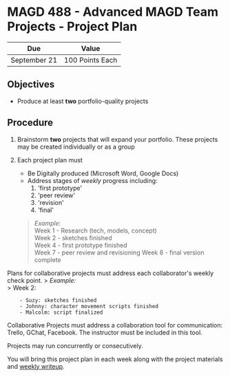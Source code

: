 # MAGD 488 - Advanced MAGD Team Projects - Project Plan

Due  | Value
------- | -------
September 21 | 100 Points Each

## Objectives
+ Produce at least **two** portfolio-quality projects

## Procedure
1. Brainstorm **two** projects that will expand your portfolio.
These projects may be created individually or as a group

2. Each project plan must
	+	Be Digitally produced (Microsoft Word, Google Docs)
	+ Address stages of _weekly_ progress including:
		1. 'first prototype'
		2. 'peer review'
		3. 'revision'
		4. 'final'

	> *Example:*<br>
	> Week 1 - Research (tech, models, concept)<br>
	> Week 2 - sketches finished <br>
	> Week 4 - first prototype finished <br>
	> Week 7 - peer review and revisioning
	> Week 8 - final version complete


Plans for collaborative projects must address each collaborator's weekly check point.
		> *Example:*<br>
		> Week 2:

		- Suzy: sketches finished
		- Johnny: character movement scripts finished
		- Malcolm: script finalized

Collaborative Projects must address a collaboration tool for communication: Trello, GChat, Facebook. The instructor must be included in this tool.

Projects may run concurrently or consecutively.

You will bring this project plan in each week along with the project materials and [weekly writeup](WeeklyWriteup.md).
